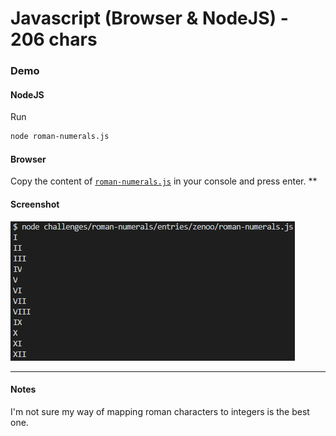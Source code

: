 # Javascript (Browser & NodeJS) - 206 chars

### Demo

#### NodeJS

Run

```bash
node roman-numerals.js
```

#### Browser

Copy the content of [`roman-numerals.js`](roman-numerals.js) in your console and press enter.
**

#### Screenshot

![Screenshot](roman-numerals.png)


________

#### Notes

I'm not sure my way of mapping roman characters to integers is the best one.